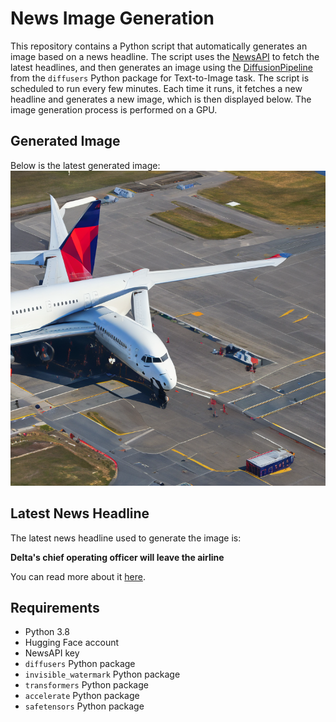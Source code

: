 # News Image Generation
This repository contains a Python script that automatically generates an image based on a news headline. The script uses the [NewsAPI](https://newsapi.org/) to fetch the latest headlines, and then generates an image using the [DiffusionPipeline](https://github.com/huggingface/diffusers) from the `diffusers` Python package for Text-to-Image task.
The script is scheduled to run every few minutes. Each time it runs, it fetches a new headline and generates a new image, which is then displayed below. The image generation process is performed on a GPU.

## Generated Image
Below is the latest generated image:
![Generated Image](image.png)

## Latest News Headline
The latest news headline used to generate the image is:

**Delta's chief operating officer will leave the airline**

You can read more about it [here](https://news.google.com/rss/articles/CBMiakFVX3lxTE13eXIxVGhMV1F3WTJhN0pNaDRUMDFkb2otSUoxQ2lVNmZrcU80bGNUYlBFNUNDRXpuS1loaHREUmtDd1JXTUlYc0pSNHYtYmVndHcySkg0OGJFOU5hd0s0T0lEbzE3OUV3SWc?oc=5).

## Requirements
- Python 3.8
- Hugging Face account
- NewsAPI key
- `diffusers` Python package
- `invisible_watermark` Python package
- `transformers` Python package
- `accelerate` Python package
- `safetensors` Python package
